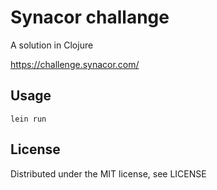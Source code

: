 # Synacor challange

A solution in Clojure

https://challenge.synacor.com/

## Usage

```
lein run
```

## License

Distributed under the MIT license, see LICENSE
